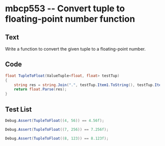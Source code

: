 # mbcp553 -- Convert tuple to floating-point number function

## Text

Write a function to convert the given tuple to a floating-point number.

## Code

```csharp
float TupleToFloat(ValueTuple<float, float> testTup) 
{
    string res = string.Join(".", testTup.Item1.ToString(), testTup.Item2.ToString());
    return float.Parse(res);
}
```

## Test List

```csharp
Debug.Assert(TupleToFloat((4, 56)) == 4.56f);
```

```csharp
Debug.Assert(TupleToFloat((7, 256)) == 7.256f);
```

```csharp
Debug.Assert(TupleToFloat((8, 123)) == 8.123f);
```
